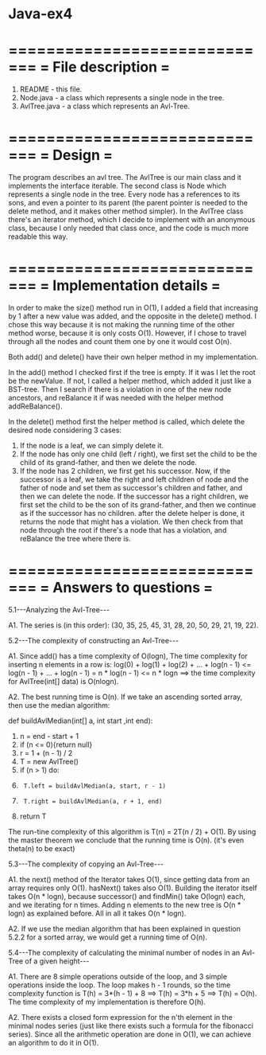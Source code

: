 # Java-ex4


=============================
=      File description     =
=============================
1. README - this file.
2. Node.java - a class which represents a single node in the tree.
3. AvlTree.java - a class which represents an Avl-Tree.

=============================
=          Design           =
=============================
The program describes an avl tree. The AvlTree is our main class and it implements the interface
iterable. The second class is Node which represents a single node in the tree. Every node has a references
to its sons, and even a pointer to its parent (the parent pointer is needed to the delete method, and it
makes other method simpler). In the AvlTree class there's an iterator method, which I decide to implement
with an anonymous class, because I only needed that class once, and the code is much more readable this way.

=============================
=  Implementation details   =
=============================
In order to make the size() method run in O(1), I added a field that increasing by 1 after a new value was
added, and the opposite in the delete() method. I chose this way because it is not making the running time
of the other method worse, because it is only costs O(1). However, if I chose to travel through all the nodes
and count them one by one it would cost O(n).

Both add() and delete() have their own helper method in my implementation.

In the add() method I checked first if the tree is empty. If it was I let the root be the newValue. If not,
I called a helper method, which added it just like a BST-tree. Then I search if there is a violation in
one of the new node ancestors, and reBalance it if was needed with the helper method addReBalance().

In the delete() method first the helper method is called, which delete the desired node considering 3 cases:
1. If the node is a leaf, we can simply delete it.
2. If the node has only one child (left / right), we first set the child to be the child of its
   grand-father, and then we delete the node.
3. If the node has 2 children, we first get his successor. Now, if the successor is a leaf, we take the
   right and left children of node and the father of node and set them as successor's children and father, and
   then we can delete the node. If the successor has a right children, we first set the child to be the son
   of its grand-father, and then we continue as if the successor has no children.
after the delete helper is done, it returns the node that might has a violation. We then check from that
node through the root if there's a node that has a violation, and reBalance the tree where there is.

=============================
=    Answers to questions   =
=============================
5.1---Analyzing the Avl-Tree---

A1. The series is (in this order): (30, 35, 25, 45, 31, 28, 20, 50, 29, 21, 19, 22).

5.2---The complexity of constructing an Avl-Tree---

A1. Since add() has a time complexity of O(logn), The time complexity for inserting n elements in a row is:
    log(0) + log(1) + log(2) + ... + log(n - 1) <= log(n - 1) + ... + log(n - 1) = n * log(n - 1)
    <= n * logn   ==> the time complexity for AvlTree(int[] data) is O(nlogn).

A2. The best running time is O(n). If we take an ascending sorted array, then use the median algorithm:

def buildAvlMedian(int[] a, int start ,int end):
1. n = end - start + 1
2. if (n <= 0){return null}
3. r = 1 + (n - 1) / 2
4. T = new AvlTree()
5. if (n > 1) do:
6.      T.left = buildAvlMedian(a, start, r - 1)
7.      T.right = buildAvlMedian(a, r + 1, end)
8. return T

The run-tine complexity of this algorithm is T(n) = 2T(n / 2) + O(1).
By using the master theorem we conclude that the running time is O(n). (it's even theta(n) to be exact)

5.3---The complexity of copying an Avl-Tree---

A1. the next() method of the Iterator takes O(1), since getting data from an array requires only O(1).
    hasNext() takes also O(1). Building the iterator itself takes O(n * logn), because successor() and
    findMin() take O(logn) each, and we iterating for n times. Adding n elements to the new tree is
    O(n * logn) as explained before. All in all it takes O(n * logn).

A2. If we use the median algorithm that has been explained in question 5.2.2 for a sorted array, we would
    get a running time of O(n).

5.4---The complexity of calculating the minimal number of nodes in an Avl-Tree of a given height---

A1. There are 8 simple operations outside of the loop, and 3 simple operations inside the loop.
    The loop makes h - 1 rounds, so the time complexity function is T(h) = 3*(h - 1) + 8
    ==> T(h) = 3*h + 5 ==> T(h) = O(h). The time complexity of my implementation is therefore O(h).

A2. There exists a closed form expression for the n'th element in the minimal nodes series (just like there
    exists such a formula for the fibonacci series). Since all the arithmetic operation are done in O(1),
    we can achieve an algorithm to do it in O(1).
